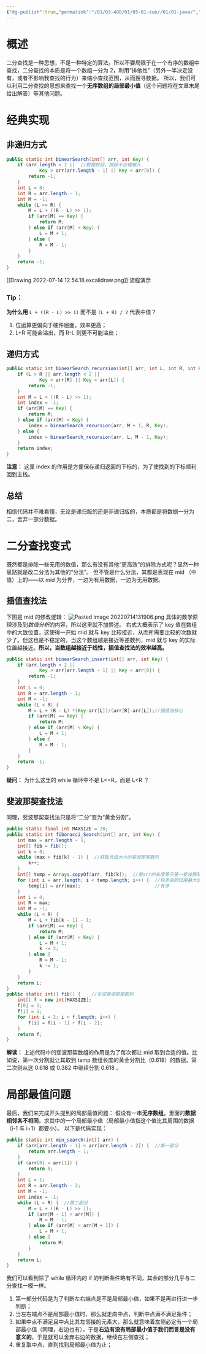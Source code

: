 ```yaml
---
{"dg-publish":true,"permalink":"/01/03-408/01/05-01-zuo//01/01-java/","tags":["personal/blog","algorithm/bineary-search"]}
---
```



# 概述
二分查找是一种思想，不是一种特定的算法。所以不要局限于在一个有序的数组中查找，二分查找的本质是将一个数组一分为 2，利用“排他性”（另外一半决定没有，或者不影响我查找的行为）来缩小查找范围，从而搜寻数据。
所以，我们可以利用二分查找的思想来查找一个**无序数组的局部最小值**（这个问题将在文章末尾给出解答）等其他问题。
# 经典实现
## 非递归方式
```java
public static int binearSearch(int[] arr, int Key) {  
    if (arr.length < 2 ||  //数据校验，排除不合理输入
            Key > arr[arr.length - 1] || Key < arr[0]) {  
        return -1;  
    }  
    int L = 0;  
    int R = arr.length - 1;  
    int M = -1;  
    while (L <= R) {  
        M = L + ((R - L) >> 1);  
        if (arr[M] == Key) {  
            return M;  
        } else if (arr[M] < Key) {  
            L = M + 1;  
        } else {  
            R = M - 1;  
        }  
    }  
    return -1;  
}
```
[[Drawing 2022-07-14 12.54.18.excalidraw.png]] 流程演示
### Tip：
**为什么用** `L + ((R - L) >> 1)` 而不是 `(L + R) / 2` 代表中值？
1. 位运算更偏向于硬件层面，效率更高；
2. L+R 可能会溢出，而 R-L 则更不可能溢出；
## 递归方式
```java
public static int binearSearch_recursion(int[] arr, int L, int R, int Key) {  
    if (L > R || arr.length < 2 ||  
            Key > arr[R] || Key < arr[L]) {  
        return -1;  
    }  
    int M = L + ((R - L) >> 1);  
    int index = -1;  
    if (arr[M] == Key) {  
        return M;  
    } else if (arr[M] < Key) {  
        index = binearSearch_recursion(arr, M + 1, R, Key);  
    } else {  
        index = binearSearch_recursion(arr, L, M - 1, Key);  
    }  
    return index;  
}
```
**注意：** 这里 index 的作用是方便保存递归返回的下标的，为了使找到的下标顺利回到主栈。
## 总结
相信代码并不难看懂，无论是递归版的还是非递归版的，本质都是将数据一分为二，舍弃一部分数据。
# 二分查找变式
既然都是排除一些无用的数值，那么有没有其他“更高效”的排除方式呢？显然一种思路就是改二分法为其他的“分法”。
但不管是什么分法，其都是表现在 mid （中值）上的——以 mid 为分界，一边为有用数据，一边为无用数据。
## 插值查找法
下图是 mid 的修改逻辑：
![Pasted image 20220714131906.png](/img/user/01-%E8%AE%A1%E7%AE%97%E6%9C%BA%E7%AC%94%E8%AE%B0/03-408/01-%E6%95%B0%E6%8D%AE%E7%BB%93%E6%9E%84/05-01-%E6%95%B0%E6%8D%AE%E7%BB%93%E6%9E%84%E4%B8%8E%E7%AE%97%E6%B3%95-zuo/%E7%AE%97%E6%B3%95/01-%E6%9F%A5%E6%89%BE%E7%AE%97%E6%B3%95/%E9%99%84%E4%BB%B6/Pasted%20image%2020220714131906.png)
具体的数学原理涉及到*数值分析*的内容，所以这里就不加赘述。
右式大概表示了 key 值在数组中的大致位置，这使得一开始 mid 就与 key 比较接近，从而所需要比较的次数就少了。但这也是不稳定的，当这个数组越是接近等差数列，mid 就与 key 的实际位置越接近。**所以，当数组越接近于线性，插值查找法的效率越高。**
```java
public static int binearSearch_insert(int[] arr, int Key) {  
    if (arr.length < 2 ||  
            Key > arr[arr.length - 1] || Key < arr[0]) {  
        return -1;  
    }  
    int L = 0;  
    int R = arr.length - 1;  
    int M = -1;  
    while (L < R) {  
        M = L + (R - L) *(Key-arr[L])/(arr[R]-arr[L]);//插值法核心  
        if (arr[M] == Key) {  
            return M;  
        } else if (arr[M] < Key) {  
            L = M + 1;  
        } else {  
            R = M - 1;  
        }  
    }  
    return -1;  
}
```
**疑问：** 为什么这里的 while 循环中不是 L<=R，而是 L<R ？
## 斐波那契查找法
同理，斐波那契查找法只是将“二分”变为“黄金分割”。
```java
public static final int MAXSIZE = 20;
public static int fibonacci_Search(int[] arr, int Key) {  
    int max = arr.length - 1;  
    int[] fib = fib();  
    int k = 0;  
    while (max > fib[k] - 1) {  //获取合适大小的斐波那契数列
        k++;  
    }  
    int[] temp = Arrays.copyOf(arr, fib[k]);  //使arr的长度等于某一斐波那契数列的元素
    for (int i = arr.length; i < temp.length; i++) {  //将多余的位用最大值填满，以保证 
        temp[i] = arr[max];                           //有序
    }  
    int L = 0;  
    int R = max;  
    int M = -1;  
    while (L < R) {  
        M = L + fib[k - 1] - 1;  
        if (arr[M] == Key) {  
            return M;  
        } else if (arr[M] < Key) {  
            L = M + 1;  
            k -= 2;  
        } else {  
            R = M - 1;  
            k -= 1;  
        }  
    }  
    return L;  
}
public static int[] fib() {    //生成斐波那契数列
    int[] f = new int[MAXSIZE];  
    f[0] = 1;  
    f[1] = 1;  
    for (int i = 2; i < f.length; i++) {  
        f[i] = f[i - 1] + f[i - 2];  
    }  
    return f;  
}
```
**解读：** 上述代码中的斐波那契数组的作用是为了每次都让 mid 取到合适的值。比如说，第一次分割就让其取到 temp 数组长度的黄金分割比（0.618）的数据。第二次则从这 0.618 或 0.382 中继续分割 0.618 。
# 局部最值问题
最后，我们来完成开头提到的局部最值问题：
假设有一串**无序数组**，里面的**数据相邻各不相同**，求其中的一个局部最小值（局部最小值指这个值比其周围的数据（i-1 与 i+1）都要小）。
以下是代码实现：
```java
public static int min_search(int[] arr) {  
    if (arr[arr.length - 1] < arr[arr.length - 2]) {  //第一部分
        return arr.length - 1;  
    }  
    if (arr[0] < arr[1]) {  
        return 0;  
    }  
    int L = 1;  
    int R = arr.length - 2;  
    int M = -1;  
    int index = -1;  
    while (L < R) {  //第二部分
        M = L + ((R - L) >> 1);  
        if (arr[M - 1] < arr[M]) {  
            R = M - 1;  
        } else if (arr[M] > arr[M + 1]) {  
            L = M + 1;  
        } else {  
            return M;  
        }  
    }  
    return L;  
}
``` 
我们可以看到除了 while 循环内的 if 的判断条件略有不同，其余的部分几乎与二分查找一模一样。
1. 第一部分代码是为了判断左右端点是不是局部最小值，如果不是再进行进一步判断；
2. 当左右端点不是局部最小值时，那么就走向中点，判断中点满不满足条件；
3. 如果中点不满足且中点比其左邻接的元素大，那么就意味着左侧必定有一个局部最小值（同理，右边也有），于是**右边有没有局部最小值于我们而言是没有意义的**，于是就可以舍弃右边的数据，继续在左侧查找；
4. 重复取中点，直到找到局部最小值为止；
